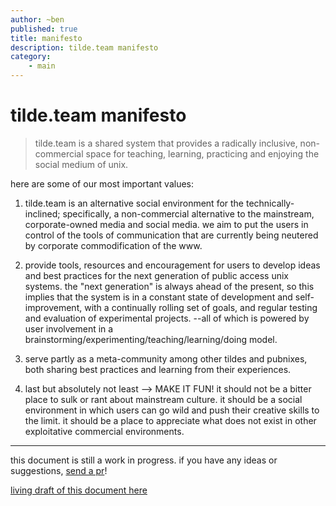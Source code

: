 ```yaml
---
author: ~ben
published: true
title: manifesto
description: tilde.team manifesto
category: 
    - main
---
```


# tilde.team manifesto

> tilde.team is a shared system that provides a radically inclusive, non-commercial space for teaching, learning, practicing and enjoying the social medium of unix.


here are some of our most important values:

1. tilde.team is an alternative social environment for the technically-inclined; specifically, a non-commercial alternative to the mainstream, corporate-owned media and social media. we aim to put the users in control of the tools of communication that are currently being neutered by corporate commodification of the www. 

1. provide tools, resources and encouragement for users to develop ideas and best practices for the next generation of public access unix systems.  the "next generation" is always ahead of the present, so this implies that the system is in a constant state of development and self-improvement, with a continually rolling set of goals, and regular testing and evaluation of experimental projects. --all of which is powered by user involvement in a brainstorming/experimenting/teaching/learning/doing model.

1. serve partly as a meta-community among other tildes and pubnixes, both sharing best practices and learning from their experiences.

1. last but absolutely not least --> MAKE IT FUN!  it should not be a bitter place to sulk or rant about mainstream culture. it should be a social environment in which users can go wild and push their creative skills to the limit. it should be a place to appreciate what does not exist in other exploitative commercial environments.


---
this document is still a work in progress. if you have any ideas or suggestions, [send a pr](https://git.tilde.team/meta/site/src/branch/master/wiki/pages/manifesto.md)!

[living draft of this document here](https://pad.tilde.team/code/#/2/code/edit/RFBUqXec+9+MlZzx4mnhU3ps/)

